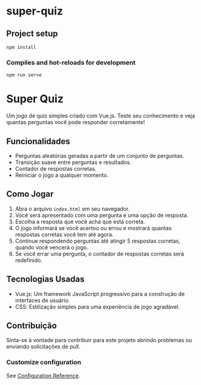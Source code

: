 # super-quiz

## Project setup
```
npm install
```

### Compiles and hot-reloads for development
```
npm run serve
```

# Super Quiz

Um jogo de quiz simples criado com Vue.js. Teste seu conhecimento e veja quantas perguntas você pode responder corretamente!

## Funcionalidades

- Perguntas aleatórias geradas a partir de um conjunto de perguntas.
- Transição suave entre perguntas e resultados.
- Contador de respostas corretas.
- Reiniciar o jogo a qualquer momento.

## Como Jogar

1. Abra o arquivo `index.html` em seu navegador.
2. Você será apresentado com uma pergunta e uma opção de resposta.
3. Escolha a resposta que você acha que está correta.
4. O jogo informará se você acertou ou errou e mostrará quantas respostas corretas você tem até agora.
5. Continue respondendo perguntas até atingir 5 respostas corretas, quando você vencerá o jogo.
6. Se você errar uma pergunta, o contador de respostas corretas será redefinido.

## Tecnologias Usadas

- Vue.js: Um framework JavaScript progressivo para a construção de interfaces de usuário.
- CSS: Estilização simples para uma experiência de jogo agradável.

## Contribuição

Sinta-se à vontade para contribuir para este projeto abrindo problemas ou enviando solicitações de pull.

### Customize configuration
See [Configuration Reference](https://cli.vuejs.org/config/).
